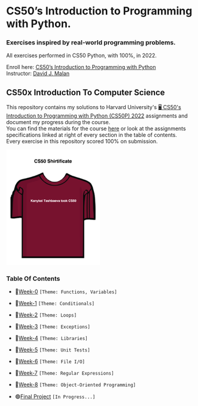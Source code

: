 # CS50’s Introduction to Programming with Python. 
### Exercises inspired by real-world programming problems.

All exercises performed in CS50 Python, with 100%, in 2022.
 
Enroll here: [CS50’s Introduction to Programming with Python](https://cs50.harvard.edu/python/2022/)\
Instructor: [David J. Malan](https://cs.harvard.edu/malan/)

## CS50x Introduction To Computer Science
This repository contains my solutions to Harvard University's <a href='https://www.youtube.com/watch?v=OvKCESUCWII&list=PLhQjrBD2T3817j24-GogXmWqO5Q5vYy0V'>🖥️ CS50's Introduction to Programming with Python (CS50P) 2022</a> assignments and document my progress during the course. <br>
You can find the materials for the course <a href='https://cs50.harvard.edu/python/2022/'>here</a> or look at the assignments specifications linked at right of every section in the table of contents. <br>
Every exercise in this repository scored 100% on submission.

<img width="250" alt="image" src='https://github.com/smkatash/CS50_python_2022/blob/master/Screenshot%202022-09-11%20at%2018.55.21.png'>

### Table Of Contents

- 📝[Week-0](week00/) ```[Theme: Functions, Variables]```

- 📝[Week-1](week01/) ```[Theme: Conditionals]```

- 📝[Week-2](week02/) ```[Theme: Loops]``` 

- 📝[Week-3](week03/) ```[Theme: Exceptions]``` 

- 📝[Week-4](week04/) ```[Theme: Libraries]``` 

- 📝[Week-5](week05/) ```[Theme: Unit Tests]``` 

- 📝[Week-6](week06/) ```[Theme: File I/O]```

- 📝[Week-7](week07/) ```[Theme: Regular Expressions]``` 

- 📝[Week-8](week08/) ```[Theme: Object-Oriented Programming]```

-  🟢[Final Project]() ```[In Progress...]```

